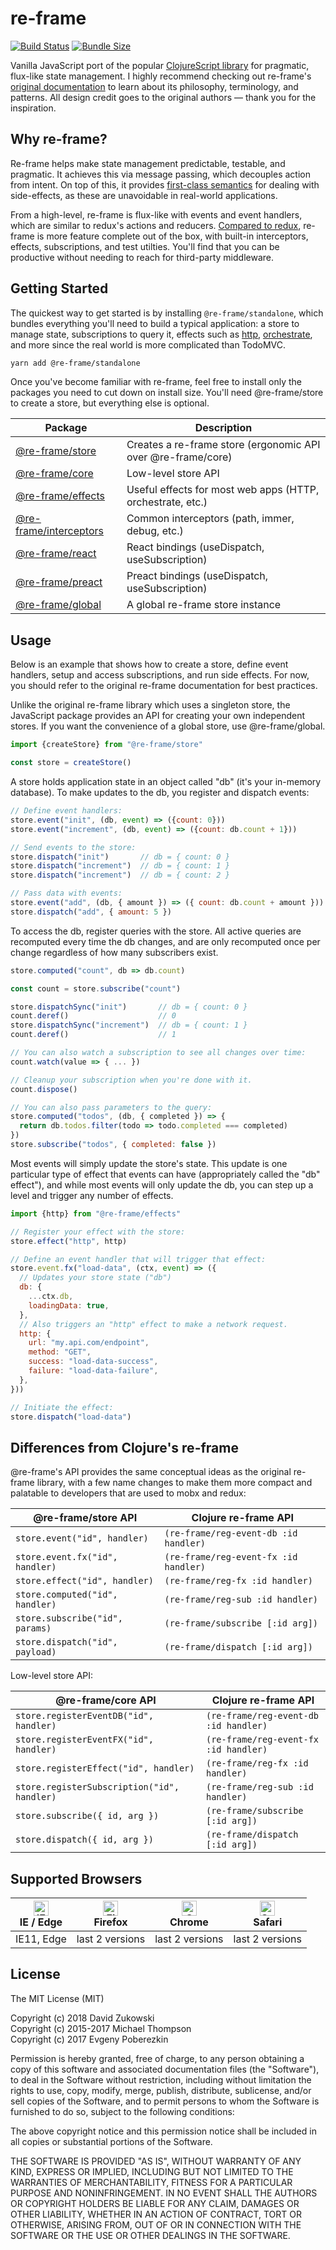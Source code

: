 # re-frame

[![Build Status](https://travis-ci.com/davezuko/re-frame.svg?branch=master)](https://travis-ci.com/davezuko/re-frame)
[![Bundle Size](https://badgen.net/bundlephobia/minzip/@re-frame/core)](https://bundlephobia.com/result?p=@re-frame/core)

Vanilla JavaScript port of the popular [ClojureScript library](https://github.com/Day8/re-frame) for pragmatic, flux-like state management. I highly recommend checking out re-frame's [original documentation](https://github.com/Day8/re-frame/blob/master/docs/INTRO.md) to learn about its philosophy, terminology, and patterns. All design credit goes to the original authors — thank you for the inspiration.

## Why re-frame?

Re-frame helps make state management predictable, testable, and pragmatic. It achieves this via message passing, which decouples action from intent. On top of this, it provides [first-class semantics](./docs/effects.md) for dealing with side-effects, as these are unavoidable in real-world applications.

From a high-level, re-frame is flux-like with events and event handlers, which are similar to redux's actions and reducers. [Compared to redux](./docs/re-frame-vs-redux.md), re-frame is more feature complete out of the box, with built-in interceptors, effects, subscriptions, and test utilties. You'll find that you can be productive without needing to reach for third-party middleware.

## Getting Started

The quickest way to get started is by installing `@re-frame/standalone`, which bundles everything you'll need to build a typical application: a store to manage state, subscriptions to query it, effects such as [http](./docs/effects.md#http), [orchestrate](./docs/effects.md#orchestrate), and more since the real world is more complicated than TodoMVC.

```sh
yarn add @re-frame/standalone
```

Once you've become familiar with re-frame, feel free to install only the packages you need to cut down on install size. You'll need @re-frame/store to create a store, but everything else is optional.

| Package                                                     | Description                                                  |
| ----------------------------------------------------------- | ------------------------------------------------------------ |
| [@re-frame/store](./packages/store/README.md)               | Creates a re-frame store (ergonomic API over @re-frame/core) |
| [@re-frame/core](./packages/core/README.md)                 | Low-level store API                                          |
| [@re-frame/effects](./packages/effects/README.md)           | Useful effects for most web apps (HTTP, orchestrate, etc.)   |
| [@re-frame/interceptors](./packages/interceptors/README.md) | Common interceptors (path, immer, debug, etc.)               |
| [@re-frame/react](./packages/react/README.md)               | React bindings (useDispatch, useSubscription)                |
| [@re-frame/preact](./packages/preact/README.md)             | Preact bindings (useDispatch, useSubscription)               |
| [@re-frame/global](./packages/global/README.md)             | A global re-frame store instance                             |

## Usage

Below is an example that shows how to create a store, define event handlers, setup and access subscriptions, and run side effects. For now, you should refer to the original re-frame documentation for best practices.

Unlike the original re-frame library which uses a singleton store, the JavaScript package provides an API for creating your own independent stores. If you want the convenience of a global store, use @re-frame/global.

```js
import {createStore} from "@re-frame/store"

const store = createStore()
```

A store holds application state in an object called "db" (it's your in-memory database). To make updates to the db, you register and dispatch events:

```js
// Define event handlers:
store.event("init", (db, event) => ({count: 0}))
store.event("increment", (db, event) => ({count: db.count + 1}))

// Send events to the store:
store.dispatch("init")       // db = { count: 0 }
store.dispatch("increment")  // db = { count: 1 }
store.dispatch("increment")  // db = { count: 2 }

// Pass data with events:
store.event("add", (db, { amount }) => ({ count: db.count + amount }))
store.dispatch("add", { amount: 5 })
```

To access the db, register queries with the store. All active queries are recomputed every time the db changes, and are only recomputed once per change regardless of how many subscribers exist.

```js
store.computed("count", db => db.count)

const count = store.subscribe("count")

store.dispatchSync("init")       // db = { count: 0 }
count.deref()                    // 0
store.dispatchSync("increment")  // db = { count: 1 }
count.deref()                    // 1

// You can also watch a subscription to see all changes over time:
count.watch(value => { ... })

// Cleanup your subscription when you're done with it.
count.dispose()

// You can also pass parameters to the query:
store.computed("todos", (db, { completed }) => {
  return db.todos.filter(todo => todo.completed === completed)
})
store.subscribe("todos", { completed: false })
```

Most events will simply update the store's state. This update is one particular type of effect that events can have (appropriately called the "db" effect"), and while most events will only update the db, you can step up a level and trigger any number of effects.

```js
import {http} from "@re-frame/effects"

// Register your effect with the store:
store.effect("http", http)

// Define an event handler that will trigger that effect:
store.event.fx("load-data", (ctx, event) => ({
  // Updates your store state ("db")
  db: {
    ...ctx.db,
    loadingData: true,
  },
  // Also triggers an "http" effect to make a network request.
  http: {
    url: "my.api.com/endpoint",
    method: "GET",
    success: "load-data-success",
    failure: "load-data-failure",
  },
}))

// Initiate the effect:
store.dispatch("load-data")
```

## Differences from Clojure's re-frame

@re-frame's API provides the same conceptual ideas as the original re-frame library, with a few name changes to make them more compact and palatable to developers that are used to mobx and redux:

| @re-frame/store API             | Clojure re-frame API                  |
| ------------------------------- | ------------------------------------- |
| `store.event("id", handler)`    | `(re-frame/reg-event-db :id handler)` |
| `store.event.fx("id", handler)` | `(re-frame/reg-event-fx :id handler)` |
| `store.effect("id", handler)`   | `(re-frame/reg-fx :id handler)`       |
| `store.computed("id", handler)` | `(re-frame/reg-sub :id handler)`      |
| `store.subscribe("id", params)` | `(re-frame/subscribe [:id arg])`      |
| `store.dispatch("id", payload)` | `(re-frame/dispatch [:id arg])`       |

Low-level store API:

| @re-frame/core API                          | Clojure re-frame API                  |
| ------------------------------------------- | ------------------------------------- |
| `store.registerEventDB("id", handler)`      | `(re-frame/reg-event-db :id handler)` |
| `store.registerEventFX("id", handler)`      | `(re-frame/reg-event-fx :id handler)` |
| `store.registerEffect("id", handler)`       | `(re-frame/reg-fx :id handler)`       |
| `store.registerSubscription("id", handler)` | `(re-frame/reg-sub :id handler)`      |
| `store.subscribe({ id, arg })`              | `(re-frame/subscribe [:id arg])`      |
| `store.dispatch({ id, arg })`               | `(re-frame/dispatch [:id arg])`       |

## Supported Browsers

| [<img src="https://raw.githubusercontent.com/alrra/browser-logos/master/src/edge/edge_48x48.png" alt="IE / Edge" width="24px" height="24px" />](http://godban.github.io/browsers-support-badges/)</br>IE / Edge | [<img src="https://raw.githubusercontent.com/alrra/browser-logos/master/src/firefox/firefox_48x48.png" alt="Firefox" width="24px" height="24px" />](http://godban.github.io/browsers-support-badges/)</br>Firefox | [<img src="https://raw.githubusercontent.com/alrra/browser-logos/master/src/chrome/chrome_48x48.png" alt="Chrome" width="24px" height="24px" />](http://godban.github.io/browsers-support-badges/)</br>Chrome | [<img src="https://raw.githubusercontent.com/alrra/browser-logos/master/src/safari/safari_48x48.png" alt="Safari" width="24px" height="24px" />](http://godban.github.io/browsers-support-badges/)</br>Safari |
| --------------------------------------------------------------------------------------------------------------------------------------------------------------------------------------------------------------- | ----------------------------------------------------------------------------------------------------------------------------------------------------------------------------------------------------------------- | ------------------------------------------------------------------------------------------------------------------------------------------------------------------------------------------------------------- | ------------------------------------------------------------------------------------------------------------------------------------------------------------------------------------------------------------- |
| IE11, Edge                                                                                                                                                                                                      | last 2 versions                                                                                                                                                                                                   | last 2 versions                                                                                                                                                                                               | last 2 versions                                                                                                                                                                                               |

## License

The MIT License (MIT)

Copyright (c) 2018 David Zukowski<br />
Copyright (c) 2015-2017 Michael Thompson<br />
Copyright (c) 2017 Evgeny Poberezkin

Permission is hereby granted, free of charge, to any person obtaining a copy
of this software and associated documentation files (the "Software"), to deal
in the Software without restriction, including without limitation the rights
to use, copy, modify, merge, publish, distribute, sublicense, and/or sell
copies of the Software, and to permit persons to whom the Software is
furnished to do so, subject to the following conditions:

The above copyright notice and this permission notice shall be included in
all copies or substantial portions of the Software.

THE SOFTWARE IS PROVIDED "AS IS", WITHOUT WARRANTY OF ANY KIND, EXPRESS OR
IMPLIED, INCLUDING BUT NOT LIMITED TO THE WARRANTIES OF MERCHANTABILITY,
FITNESS FOR A PARTICULAR PURPOSE AND NONINFRINGEMENT. IN NO EVENT SHALL THE
AUTHORS OR COPYRIGHT HOLDERS BE LIABLE FOR ANY CLAIM, DAMAGES OR OTHER
LIABILITY, WHETHER IN AN ACTION OF CONTRACT, TORT OR OTHERWISE, ARISING FROM,
OUT OF OR IN CONNECTION WITH THE SOFTWARE OR THE USE OR OTHER DEALINGS IN
THE SOFTWARE.
